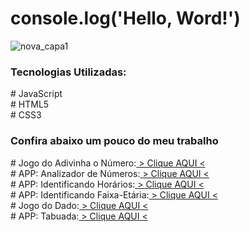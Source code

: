 # console.log('Hello, Word!')
![nova_capa1](https://user-images.githubusercontent.com/111925696/210267659-cb7e3a6a-1af6-44dc-b8e7-42534c67e475.png)
 <h3>Tecnologias Utilizadas:</h3>
  # JavaScript<br>
  # HTML5<br>
  # CSS3<br>
<h3>Confira abaixo um pouco do meu trabalho</h3>
  # Jogo do Adivinha o Número:<a href="https://melquetrindade.github.io/front_end/adivinhe_num/ex6.html"> > Clique AQUI < </a> <br>
  # APP: Analizador de Números:<a href="https://melquetrindade.github.io/front_end/anal_num/ex.html"> > Clique AQUI < </a> <br>
  # APP: Identificando Horários:<a href="https://melquetrindade.github.io/front_end/identif_horario/ex1.html"> > Clique AQUI < </a> <br>
  # APP: Identificando Faixa-Etária:<a href="https://melquetrindade.github.io/front_end/identif_pessoas/ex2.html"> > Clique AQUI < </a> <br>
  # Jogo do Dado:<a href="https://melquetrindade.github.io/front_end/jogo_dado/ex.html"> > Clique AQUI < </a> <br>
  # APP: Tabuada:<a href="https://melquetrindade.github.io/front_end/tabuada/ex.html"> > Clique AQUI < </a> <br>
